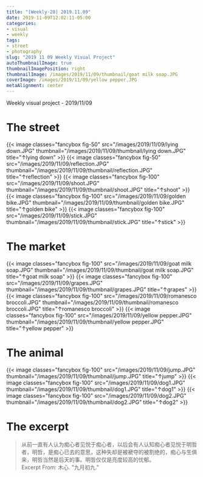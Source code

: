 ```yaml
---
title: "[Weekly-28] 2019.11.09"
date: 2019-11-09T12:02:11-05:00
categories:
- visual
- weekly
tags:
- street
- photography
slug: "2019 11 09 Weekly Visual Project"
autoThumbnailImage: true
thumbnailImagePosition: right
thumbnailImage: /images/2019/11/09/thumbnail/goat milk soap.JPG
coverImage: /images/2019/11/09/yellow pepper.JPG
metaAlignment: center
---
```


Weekly visual project - 2019/11/09
<!--more-->
<!--toc-->

# The street
{{< image classes="fancybox fig-50" src="/images/2019/11/09/lying down.JPG" thumbnail="/images/2019/11/09/thumbnail/lying down.JPG" title="↑lying down" >}}
{{< image classes="fancybox fig-50" src="/images/2019/11/09/reflection.JPG" thumbnail="/images/2019/11/09/thumbnail/reflection.JPG" title="↑reflection" >}}
{{< image classes="fancybox fig-100" src="/images/2019/11/09/shoot.JPG" thumbnail="/images/2019/11/09/thumbnail/shoot.JPG" title="↑shoot" >}}
{{< image classes="fancybox fig-100" src="/images/2019/11/09/golden bike.JPG" thumbnail="/images/2019/11/09/thumbnail/golden bike.JPG" title="↑golden bike" >}}
{{< image classes="fancybox fig-100" src="/images/2019/11/09/stick.JPG" thumbnail="/images/2019/11/09/thumbnail/stick.JPG" title="↑stick" >}}

# The market
{{< image classes="fancybox fig-100" src="/images/2019/11/09/goat milk soap.JPG" thumbnail="/images/2019/11/09/thumbnail/goat milk soap.JPG" title="↑goat milk soap" >}}
{{< image classes="fancybox fig-100" src="/images/2019/11/09/grapes.JPG" thumbnail="/images/2019/11/09/thumbnail/grapes.JPG" title="↑grapes" >}}
{{< image classes="fancybox fig-100" src="/images/2019/11/09/romanesco broccoli.JPG" thumbnail="/images/2019/11/09/thumbnail/romanesco broccoli.JPG" title="↑romanesco broccoli" >}}
{{< image classes="fancybox fig-100" src="/images/2019/11/09/yellow pepper.JPG" thumbnail="/images/2019/11/09/thumbnail/yellow pepper.JPG" title="↑yellow pepper" >}}

# The animal
{{< image classes="fancybox fig-100" src="/images/2019/11/09/jump.JPG" thumbnail="/images/2019/11/09/thumbnail/jump.JPG" title="↑jump" >}}
{{< image classes="fancybox fig-100" src="/images/2019/11/09/dog1.JPG" thumbnail="/images/2019/11/09/thumbnail/dog1.JPG" title="↑dog1" >}}
{{< image classes="fancybox fig-100" src="/images/2019/11/09/dog2.JPG" thumbnail="/images/2019/11/09/thumbnail/dog2.JPG" title="↑dog2" >}}

# The excerpt
> 从前一直有人认为痴心者见悦于痴心者，以后会有人认知痴心者见悦于明哲者，明哲，是痴心已去的意思，这种失却是被褫夺的被割绝的，痴心与生俱来，明哲当然是后天的事。明哲仅仅是亮度较高的忧郁。   
Excerpt From: 木心. "九月初九."
